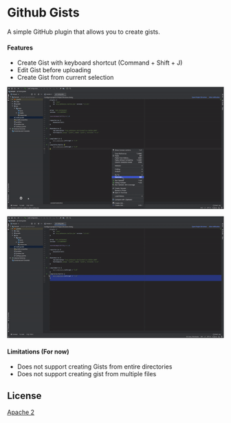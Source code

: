 # Github Gists

A simple GitHub plugin that allows you to create gists.

#### Features
 - Create Gist with keyboard shortcut (Command + Shift + J)
 - Edit Gist before uploading
 - Create Gist from current selection

![](screenshots/demo.gif)

![](screenshots/demo2.gif)

#### Limitations (For now)
 - Does not support creating Gists from entire directories
 - Does not support creating gist from multiple files

## License

[Apache 2](https://github.com/JosiasSena/GitHubGists/blob/master/LICENSE)